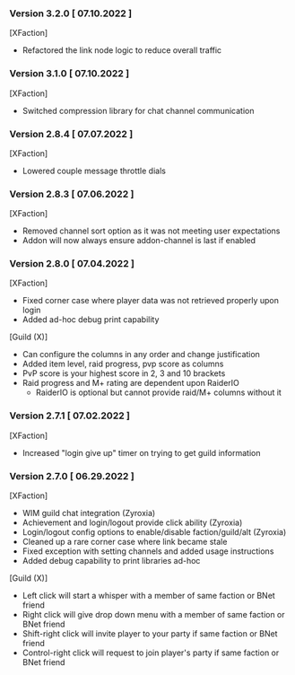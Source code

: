 ### Version 3.2.0 [ 07.10.2022 ]

[XFaction]
- Refactored the link node logic to reduce overall traffic

### Version 3.1.0 [ 07.10.2022 ]

[XFaction]
- Switched compression library for chat channel communication

### Version 2.8.4 [ 07.07.2022 ]

[XFaction]
- Lowered couple message throttle dials

### Version 2.8.3 [ 07.06.2022 ]

[XFaction]
- Removed channel sort option as it was not meeting user expectations
- Addon will now always ensure addon-channel is last if enabled

### Version 2.8.0 [ 07.04.2022 ]

[XFaction]
- Fixed corner case where player data was not retrieved properly upon login
- Added ad-hoc debug print capability

[Guild (X)]
- Can configure the columns in any order and change justification
- Added item level, raid progress, pvp score as columns
- PvP score is your highest score in 2, 3 and 10 brackets
- Raid progress and M+ rating are dependent upon RaiderIO
  - RaiderIO is optional but cannot provide raid/M+ columns without it

### Version 2.7.1 [ 07.02.2022 ]

[XFaction]
- Increased "login give up" timer on trying to get guild information

### Version 2.7.0 [ 06.29.2022 ]

[XFaction]
- WIM guild chat integration (Zyroxia)
- Achievement and login/logout provide click ability (Zyroxia)
- Login/logout config options to enable/disable faction/guild/alt (Zyroxia)
- Cleaned up a rare corner case where link became stale
- Fixed exception with setting channels and added usage instructions
- Added debug capability to print libraries ad-hoc

[Guild (X)]
- Left click will start a whisper with a member of same faction or BNet friend
- Right click will give drop down menu with a member of same faction or BNet friend
- Shift-right click will invite player to your party if same faction or BNet friend
- Control-right click will request to join player's party if same faction or BNet friend